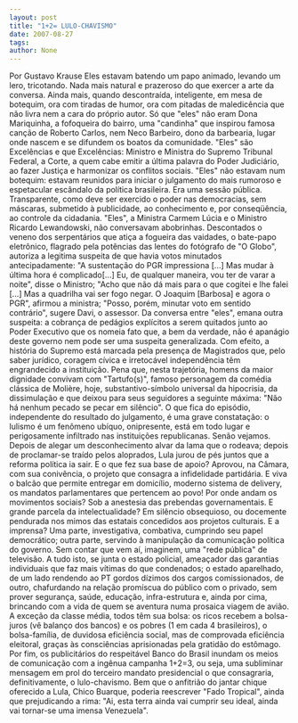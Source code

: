```yaml
---
layout: post
title: "1+2= LULO-CHAVISMO"
date: 2007-08-27
tags: 
author: None
---
```

Por Gustavo Krause
Eles estavam batendo um papo animado, levando um lero, tricotando. Nada mais natural e prazeroso do que exercer a arte da conversa. Ainda mais, quando descontra&iacute;da, inteligente, em mesa de botequim, ora com tiradas de humor, ora com pitadas de maledic&ecirc;ncia que n&atilde;o livra nem a cara do pr&oacute;prio autor.
S&oacute; que &quot;eles&quot; n&atilde;o eram Dona Mariquinha, a fofoqueira do bairro, uma &quot;candinha&quot; que inspirou famosa can&ccedil;&atilde;o de Roberto Carlos, nem Neco Barbeiro, dono da barbearia, lugar onde nascem e se difundem os boatos da comunidade.
&quot;Eles&quot; s&atilde;o Excel&ecirc;ncias e que Excel&ecirc;ncias: Ministro e Ministra do Supremo Tribunal Federal, a Corte, a quem cabe emitir a &uacute;ltima palavra do Poder Judici&aacute;rio, ao fazer Justi&ccedil;a e harmonizar os conflitos sociais.
&quot;Eles&quot; n&atilde;o estavam num botequim: estavam reunidos para iniciar o julgamento do mais rumoroso e espetacular esc&acirc;ndalo da pol&iacute;tica brasileira. Era uma sess&atilde;o p&uacute;blica. Transparente, como deve ser exercido o poder nas democracias, sem m&aacute;scaras, submetido &agrave; publicidade, ao conhecimento e, por conseq&uuml;&ecirc;ncia, ao controle da cidadania.
&quot;Eles&quot;, a Ministra Carmem L&uacute;cia e o Ministro Ricardo Lewandowski, n&atilde;o conversavam abobrinhas. Descontados o veneno dos serpent&aacute;rios que ati&ccedil;a a fogueira das vaidades, o bate-papo eletr&ocirc;nico, flagrado pela pot&ecirc;ncias das lentes do fot&oacute;grafo de &quot;O Globo&quot;, autoriza a legitima suspeita de que havia votos minutados antecipadamente: &quot;A sustenta&ccedil;&atilde;o do PGR impressiona [...] Mas mudar &agrave; &uacute;ltima hora &eacute; complicado[...] Eu, de qualquer maneira, vou ter de varar a noite&quot;, disse o Ministro; &quot;Acho que n&atilde;o d&aacute; mais para o que cogitei e lhe falei [...] Mas a quadrilha vai ser fogo negar. O Joaquim [Barbosa] e agora o PGR&quot;, afirmou a ministra; &quot;Posso, por&eacute;m, minutar voto em sentido contr&aacute;rio&quot;, sugere Davi, o assessor.
Da conversa entre &quot;eles&quot;, emana outra suspeita: a cobran&ccedil;a de ped&aacute;gios expl&iacute;citos a serem quitados junto ao Poder Executivo que os nomeia fato que, a bem da verdade, n&atilde;o &eacute; apan&aacute;gio deste governo nem pode ser uma suspeita generalizada. 
Com efeito, a hist&oacute;ria do Supremo est&aacute; marcada pela presen&ccedil;a de Magistrados que, pelo saber jur&iacute;dico, coragem c&iacute;vica e irretoc&aacute;vel independ&ecirc;ncia t&ecirc;m engrandecido a institui&ccedil;&atilde;o.
Pena que, nesta trajet&oacute;ria, homens da maior dignidade convivam com &quot;Tartufo(s)&quot;, famoso personagem da com&eacute;dia cl&aacute;ssica de Moli&egrave;re, hoje, substantivo-s&iacute;mbolo universal da hipocrisia, da dissimula&ccedil;&atilde;o e que deixou para seus seguidores a seguinte m&aacute;xima: &quot;N&atilde;o h&aacute; nenhum pecado se pecar em sil&ecirc;ncio&quot;.
O que fica do epis&oacute;dio, independente do resultado do julgamento, &eacute; uma grave constata&ccedil;&atilde;o: o lulismo &eacute; um fen&ocirc;meno ub&iacute;quo, onipresente, est&aacute; em todo lugar e perigosamente infiltrado nas institui&ccedil;&otilde;es republicanas. Sen&atilde;o vejamos.
Depois de alegar um desconhecimento alvar da lama que o rodeava; depois de proclamar-se tra&iacute;do pelos aloprados, Lula jurou de p&eacute;s juntos que a reforma pol&iacute;tica ia sair. E o que fez sua base de apoio? Aprovou, na C&acirc;mara, com sua coniv&ecirc;ncia, o projeto que consagra a infidelidade partid&aacute;ria. E viva o balc&atilde;o que permite entregar em domic&iacute;lio, moderno sistema de delivery, os mandatos parlamentares que pertencem ao povo!
Por onde andam os movimentos sociais? Sob a anestesia das prebendas governamentais.
E grande parcela da intelectualidade? Em sil&ecirc;ncio obsequioso, ou docemente pendurada nos mimos das estatais concedidos aos projetos culturais.
E a imprensa? Uma parte, investigativa, combativa, cumprindo seu papel democr&aacute;tico; outra parte, servindo &agrave; manipula&ccedil;&atilde;o da comunica&ccedil;&atilde;o pol&iacute;tica do governo. Sem contar que vem a&iacute;, imaginem, uma &quot;rede p&uacute;blica&quot; de televis&atilde;o.
A tudo isto, se junta o estado policial, amea&ccedil;ador das garantias individuais que faz mais v&iacute;timas do que condenados; o estado aparelhado, de um lado rendendo ao PT gordos d&iacute;zimos dos cargos comissionados, de outro, chafurdando na rela&ccedil;&atilde;o prom&iacute;scua do p&uacute;blico com o privado, sem prover seguran&ccedil;a, sa&uacute;de, educa&ccedil;&atilde;o, infra-estrutura e, ainda por cima, brincando com a vida de quem se aventura numa prosaica viagem de avi&atilde;o.
A exce&ccedil;&atilde;o da classe m&eacute;dia, todos t&ecirc;m sua bolsa: os ricos recebem a bolsa-juros (v&ecirc; balan&ccedil;o dos bancos) e os pobres (1 em cada 4 brasileiros), o bolsa-fam&iacute;lia, de duvidosa efici&ecirc;ncia social, mas de comprovada efici&ecirc;ncia eleitoral, gra&ccedil;as &agrave;s consci&ecirc;ncias aprisionadas pela gratid&atilde;o do est&ocirc;mago.
Por fim, os publicit&aacute;rios do respeit&aacute;vel Banco do Brasil inundam os meios de comunica&ccedil;&atilde;o com a ing&ecirc;nua campanha 1+2=3, ou seja, uma subliminar mensagem em prol do terceiro mandato presidencial o que consagraria, definitivamente, o lulo-chavismo.
Bem que o anfitri&atilde;o do jantar chique oferecido a Lula, Chico Buarque, poderia reescrever &quot;Fado Tropical&quot;, ainda que prejudicando a rima: &quot;Ai, esta terra ainda vai cumprir seu ideal, ainda vai tornar-se uma imensa Venezuela&quot;.  